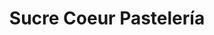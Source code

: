 ---
title: "Sucre Coeur Pastelería"
url: /ciudad-de-la-costa/sucre-coeur-pasteleria/
shop: Konditorei
---